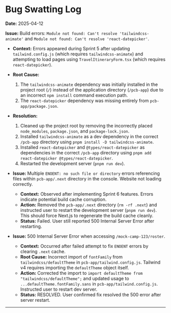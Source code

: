 # Bug Swatting Log

**Date:** 2025-04-12

**Issue:** Build errors: `Module not found: Can't resolve 'tailwindcss-animate'` and `Module not found: Can't resolve 'react-datepicker'`.

*   **Context:** Errors appeared during Sprint 5 after updating `tailwind.config.js` (which requires `tailwindcss-animate`) and attempting to load pages using `TravelItineraryForm.tsx` (which requires `react-datepicker`).
*   **Root Cause:**
    1.  The `tailwindcss-animate` dependency was initially installed in the project root (`/`) instead of the application directory (`/pcb-app`) due to an incorrect `npm install` command execution path.
    2.  The `react-datepicker` dependency was missing entirely from `pcb-app/package.json`.
*   **Resolution:**
    1.  Cleaned up the project root by removing the incorrectly placed `node_modules`, `package.json`, and `package-lock.json`.
    2.  Installed `tailwindcss-animate` as a dev dependency in the correct `/pcb-app` directory using `pnpm install -D tailwindcss-animate`.
    3.  Installed `react-datepicker` and `@types/react-datepicker` as dependencies in the correct `/pcb-app` directory using `pnpm add react-datepicker @types/react-datepicker`.
    4.  Restarted the development server (`pnpm run dev`).

*   **Issue:** Multiple `ENOENT: no such file or directory` errors referencing files within `pcb-app/.next` directory in the console. Website not loading correctly.
    *   **Context:** Observed after implementing Sprint 6 features. Errors indicate potential build cache corruption.
    *   **Action:** Removed the `pcb-app/.next` directory (`rm -rf .next`) and instructed user to restart the development server (`pnpm run dev`). This should force Next.js to regenerate the build cache cleanly.
    *   **Status:** Failed. User still reported 500 Internal Server Error after restarting.

*   **Issue:** 500 Internal Server Error when accessing `/mock-camp-123/roster`.
    *   **Context:** Occurred after failed attempt to fix `ENOENT` errors by clearing `.next` cache.
    *   **Root Cause:** Incorrect import of `fontFamily` from `tailwindcss/defaultTheme` in `pcb-app/tailwind.config.js`. Tailwind v4 requires importing the `defaultTheme` object itself.
    *   **Action:** Corrected the import to `import defaultTheme from "tailwindcss/defaultTheme";` and updated usage to `...defaultTheme.fontFamily.sans` in `pcb-app/tailwind.config.js`. Instructed user to restart dev server.
    *   **Status:** RESOLVED. User confirmed fix resolved the 500 error after server restart.

---

